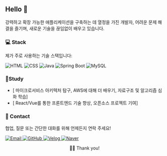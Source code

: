 ## Hello 👋

강력하고 확장 가능한 애플리케이션을 구축하는 데 열정을 가진 개발자, 어려운 문제 해결을 즐기며, 새로운 기술을 끊임없이 배우고 있습니다.


### 💻 Stack
제가 주로 사용하는 기술 스택입니다:

<p>
    <img alt="HTML" src="https://img.shields.io/badge/-HTML5-E34F26?style=flat-square&logo=html5&logoColor=white" />
    <img alt="CSS" src="https://img.shields.io/badge/-CSS3-1572B6?style=flat-square&logo=css3&logoColor=white" />
    <img alt="Java" src="https://img.shields.io/badge/-Java-007396?style=flat-square&logo=java&logoColor=white" />
    <img alt="Spring Boot" src="https://img.shields.io/badge/-SpringBoot-6DB33F?style=flat-square&logo=springboot&logoColor=white" />
    <img alt="MySQL" src="https://img.shields.io/badge/-MySQL-4479A1?style=flat-square&logo=mysql&logoColor=white" />
</p>



### 🌱Study

* [ 마이크로서비스 아키텍처 탐구, AWS에 대해 더 배우기, 자료구조 및 알고리즘 심화 학습]
* [ React/Vue를 통한 프론트엔드 기술 향상, 오픈소스 프로젝트 기여]




### 💬 Contact

협업, 질문 또는 간단한 대화를 위해 언제든지 연락 주세요!

<p>
    <a href="mailto:coldwatergk@gmail.com" target="_blank">
        <img alt="Email" src="https://img.shields.io/badge/Gmail-D14836?style=for-the-badge&logo=gmail&logoColor=white" />
    </a>
    <a href="https://github.com/parker0509" target="_blank">
        <img alt="GitHub" src="https://img.shields.io/badge/GitHub-181717.svg?&style=for-the-badge&logo=GitHub&logoColor=white" />
    </a>
    <a href="https://velog.io/@parker0509/posts" target="_blank">
        <img alt="Velog" src="https://img.shields.io/badge/Velog-20C997.svg?&style=for-the-badge&logo=Velog&logoColor=white" />
    </a>
    <a href="https://www.naver.com" target="_blank"> <img alt="Naver" src="https://img.shields.io/badge/Naver-03C75A.svg?&style=for-the-badge&logo=Naver&logoColor=white" />
    </a>
</p>



<p align="center">
    🐱‍🐉 Thank you!
</p>
